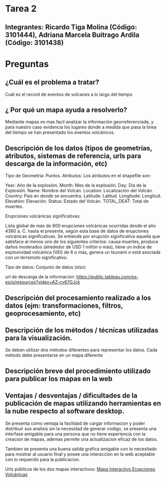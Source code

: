 # Tarea 2
## Integrantes: Ricardo Tiga Molina (Código: 3101444), Adriana Marcela Buitrago Ardila (Código: 3101438)

# Preguntas
## ¿Cuál es el problema a tratar? 

Cuál es el record de eventos de volcanes a lo largo del tiempo 

## ¿ Por qué un mapa ayuda a resolverlo?

Mediante mapas es mas facil analizar la información georreferenciada, y para nuestro caso evidencia los lugares donde a medida que pasa la linea del tiempo se han presentado los eventos volcánicos.


## Descripción de los datos (tipos de geometrías, atributos, sistemas de referencia, urls para descarga de la información, etc)

Tipo de Geometria: Puntos.
Atributos: Los atributos en el shapefile son: 

Year: Año de la explosión.
Month: Mes de la explosión.
Day: Dia de la Explosión.
Name: Nombre del Volcán. 
Location: Localización del Volcán.
Country: Pais en donde se encuentra.
Latitude: Latitud.
Longitude: Longitud.
Elevation: Elevación.
Status: Estado del Volcán.
TOTAL_DEAT: Total de muertes. 

Erupciones volcánicas significativas: 

Lista global de más de 600 erupciones volcánicas ocurridas desde el año 4360 a. C. hasta el presente, según esta base de datos de erupciones volcánicas significativas. Se entiende por erupción significativa aquella que satisface al menos uno de los siguientes criterios: causa muertes, produce daños moderados (alrededor de USD 1 millón o más), tiene un índice de explosividad volcánica (VEI) de 6 o más, genera un tsunami o está asociada con un terremoto significativo.

Tipo de datos: Conjunto de datos (xlsx)

url de descarga de la información: https://public.tableau.com/es-es/s/resources?video=AZ-cy67GJck

## Descripción del procesamiento realizado a los datos (ejm: transformaciones, filtros, geoprocesamiento, etc)


## Descripción de los métodos / técnicas utilizadas para la visualización.

Se deben utilizar dos métodos diferentes para representar los datos.
Cada método debe presentarse en un mapa diferente

## Descripción breve del procedimiento utilizado para publicar los mapas en la web

## Ventajas / desventajas / dificultades de la publicación de mapas utilizando herramientas en la nube respecto al software desktop.

Se presenta como ventaja la facilidad de cargar informacion y poder distribuir sus analisis sin la necesidad de generar codigo, se presenta una interfase amigable para una persona que no tiene experiencia con la creacion de mapas, ademas permite una actualizacion eficaz de los datos.

Tambien se presenta una buena salida grafica amigable con lo necesitado para mostrar al usuario final y posee una interaccion en la web aceptable con lo requerido para la publicacion.

Urls públicos de los dos mapas interactivos: 
[Mapa Interactivo Erupciones Volcánicas](https://adrianambuitragoa.carto.com/builder/185ed131-d4f3-4771-8278-b3196898261e/embed)


